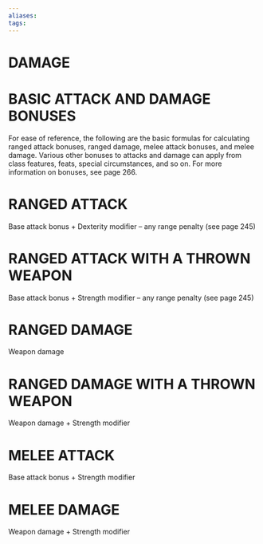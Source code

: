 ```yaml
---
aliases: 
tags: 
---
```

# DAMAGE

# BASIC ATTACK AND DAMAGE BONUSES
For ease of reference, the following are the basic formulas for calculating ranged attack bonuses, ranged damage, melee attack bonuses, and melee damage. Various other bonuses to attacks and damage can apply from class features, feats, special circumstances, and so on. For more information on bonuses, see page 266. 

# RANGED ATTACK

Base attack bonus + Dexterity modifier – any range penalty (see page 245) 

# RANGED ATTACK WITH A THROWN WEAPON

Base attack bonus + Strength modifier – any range penalty (see page 245) 

# RANGED DAMAGE

Weapon damage 

# RANGED DAMAGE WITH A THROWN WEAPON

Weapon damage + Strength modifier 

# MELEE ATTACK

Base attack bonus + Strength modifier 

# MELEE DAMAGE

Weapon damage + Strength modifier